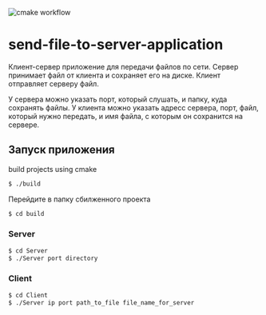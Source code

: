 ![cmake workflow](https://github.com/Volodya-Petrov/send-file-to-server-application/actions/workflows/cmake.yml/badge.svg)

# send-file-to-server-application

Клиент-сервер приложение для передачи файлов по сети. Сервер принимает файл от клиента и сохраняет его на диске. Клиент отправляет серверу файл.

У сервера можно указать порт, который слушать, и папку, куда сохранять файлы. У клиента можно указать адресс сервера, порт, файл, который нужно передать, и имя файла, с которым он сохранится на сервере.

## Запуск приложения
build projects using cmake
```bash
$ ./build
```
Перейдите в папку сбилженного проекта
```bash
$ cd build
```
### Server
```bash
$ cd Server
$ ./Server port directory
```
### Client
```bash
$ cd Client
$ ./Server ip port path_to_file file_name_for_server
```
